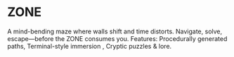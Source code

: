 # ZONE
A mind-bending maze where walls shift and time distorts. Navigate, solve, escape—before the ZONE consumes you.  Features:  Procedurally generated paths, Terminal-style immersion , Cryptic puzzles &amp; lore.
